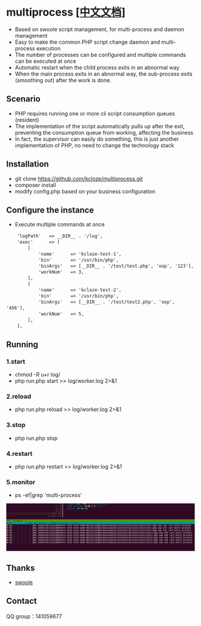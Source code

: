 # multiprocess [[中文文档]](README.zh.md)

* Based on swoole script management, for multi-process and daemon management
* Easy to make the common PHP script change daemon and multi-process execution
* The number of processes can be configured and multiple commands can be executed at once
* Automatic restart when the child process exits in an abnormal way
* When the main process exits in an abnormal way, the sub-process exits (smoothing out) after the work is done.



## Scenario

* PHP requires running one or more cli script consumption queues (resident)
* The implementation of the script automatically pulls up after the exit, preventing the consumption queue from working, affecting the business
* In fact, the supervisor can easily do something, this is just another implementation of PHP, no need to change the technology stack

## Installation
* git clone https://github.com/kcloze/multiprocess.git
* composer install
* modify config.php based on your business configuration


## Configure the instance
* Execute multiple commands at once
```
    'logPath'   => __DIR__ . '/log',
    'exec'      => [
        [
            'name'      => 'kcloze-test-1',
            'bin'       => '/usr/bin/php',
            'binArgs'   => [__DIR__ . '/test/test.php', 'oop', '123'],
            'workNum'   => 3,
        ],
        [
            'name'      => 'kcloze-test-2',
            'bin'       => '/usr/bin/php',
            'binArgs'   => [__DIR__ . '/test/test2.php', 'oop', '456'],
            'workNum'   => 5,
        ],
    ],

```
## Running

### 1.start
* chmod -R u+r log/
* php run.php start >> log/worker.log 2>&1
### 2.reload
* php run.php reload >> log/worker.log 2>&1
### 3.stop
* php run.php stop
### 4.restart
* php run.php restart >> log/worker.log 2>&1
### 5.monitor
* ps -ef|grep 'multi-process'




![monitor img](monitor.png)


## Thanks

* [swoole](http://www.swoole.com/)

## Contact

QQ group：141059677

